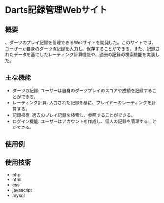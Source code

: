 # Darts記録管理Webサイト

## 概要 
、ダーツのプレイ記録を管理できるWebサイトを開発した。このサイトでは、ユーザーが自身のダーツの記録を入力し、保存することができる。また、記録されたデータを基にしたレーティング計算機能や、過去の記録の検索機能を実装した。

## 主な機能
- ダーツの記録: ユーザーは自身のダーツプレイのスコアや成績を記録することができる。
- レーティング計算: 入力された記録を基に、プレイヤーのレーティングを計算する。
- 記録検索: 過去のプレイ記録を検索し、参照することができる。
- ログイン機能: ユーザーはアカウントを作成し、個人の記録を管理することができる。

## 使用例

## 使用技術
- php
- html
- css
- javascript
- mysql
